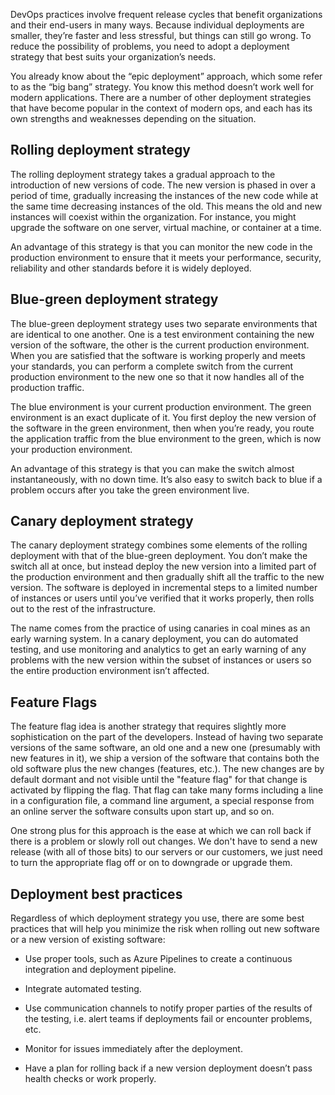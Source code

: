 DevOps practices involve frequent release cycles that benefit organizations
and their end-users in many ways. Because individual deployments are
smaller, they’re faster and less stressful, but things can still go wrong.
To reduce the possibility of problems, you need to adopt a deployment
strategy that best suits your organization’s needs.

You already know about the “epic deployment” approach, which some refer to
as the “big bang” strategy. You know this method doesn’t work well for
modern applications. There are a number of other deployment strategies that
have become popular in the context of modern ops, and each has its own
strengths and weaknesses depending on the situation.

## Rolling deployment strategy

The rolling deployment strategy takes a gradual approach to the
introduction of new versions of code. The new version is phased in over a
period of time, gradually increasing the instances of the new code while at
the same time decreasing instances of the old. This means the old and new
instances will coexist within the organization. For instance, you might
upgrade the software on one server, virtual machine, or container at a
time.

An advantage of this strategy is that you can monitor the new code in the
production environment to ensure that it meets your performance, security,
reliability and other standards before it is widely deployed.

## Blue-green deployment strategy

The blue-green deployment strategy uses two separate environments that are
identical to one another. One is a test environment containing the new
version of the software, the other is the current production environment.
When you are satisfied that the software is working properly and meets your
standards, you can perform a complete switch from the current production
environment to the new one so that it now handles all of the production
traffic.

The blue environment is your current production environment. The green
environment is an exact duplicate of it. You first deploy the new version
of the software in the green environment, then when you’re ready, you route
the application traffic from the blue environment to the green, which is
now your production environment.

An advantage of this strategy is that you can make the switch almost
instantaneously, with no down time. It’s also easy to switch back to blue
if a problem occurs after you take the green environment live.

## Canary deployment strategy

The canary deployment strategy combines some elements of the rolling
deployment with that of the blue-green deployment. You don’t make the
switch all at once, but instead deploy the new version into a limited part
of the production environment and then gradually shift all the traffic to
the new version. The software is deployed in incremental steps to a limited
number of instances or users until you’ve verified that it works properly,
then rolls out to the rest of the infrastructure.

The name comes from the practice of using canaries in coal mines as an
early warning system. In a canary deployment, you can do automated testing,
and use monitoring and analytics to get an early warning of any problems
with the new version within the subset of instances or users so the entire
production environment isn’t affected.

## Feature Flags

The feature flag idea is another strategy that requires slightly more
sophistication on the part of the developers. Instead of having two
separate versions of the same software, an old one and a new one
(presumably with new features in it), we ship a version of the software
that contains both the old software plus the new changes (features, etc.).
The new changes are by default dormant and not visible until the "feature
flag" for that change is activated by flipping the flag. That flag can take
many forms including a line in a configuration file, a command line
argument, a special response from an online server the software consults
upon start up, and so on.

One strong plus for this approach is the ease at which we can roll back if
there is a problem or slowly roll out changes. We don't have to send a new
release (with all of those bits) to our servers or our customers, we just
need to turn the appropriate flag off or on to downgrade or upgrade them.

## Deployment best practices

Regardless of which deployment strategy you use, there are some best
practices that will help you minimize the risk when rolling out new
software or a new version of existing software:

-   Use proper tools, such as Azure Pipelines to create a continuous
    integration and deployment pipeline.

-   Integrate automated testing.

-   Use communication channels to notify proper parties of the results of
    the testing, i.e. alert teams if deployments fail or encounter
    problems, etc.

-   Monitor for issues immediately after the deployment.

-   Have a plan for rolling back if a new version deployment doesn’t pass
    health checks or work properly.
